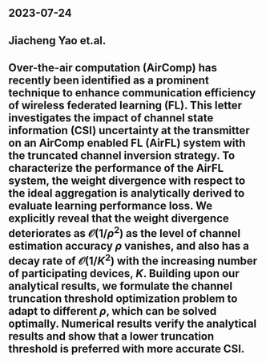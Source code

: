  ## **2023-07-24** ## Jiacheng Yao et.al. ## Over-the-air computation (AirComp) has recently been identified as a prominent technique to enhance communication efficiency of wireless federated learning (FL). This letter investigates the impact of channel state information (CSI) uncertainty at the transmitter on an AirComp enabled FL (AirFL) system with the truncated channel inversion strategy. To characterize the performance of the AirFL system, the weight divergence with respect to the ideal aggregation is analytically derived to evaluate learning performance loss. We explicitly reveal that the weight divergence deteriorates as $\mathcal{O}(1/\rho^2)$ as the level of channel estimation accuracy $\rho$ vanishes, and also has a decay rate of $\mathcal{O}(1/K^2)$ with the increasing number of participating devices, $K$. Building upon our analytical results, we formulate the channel truncation threshold optimization problem to adapt to different $\rho$, which can be solved optimally. Numerical results verify the analytical results and show that a lower truncation threshold is preferred with more accurate CSI. 